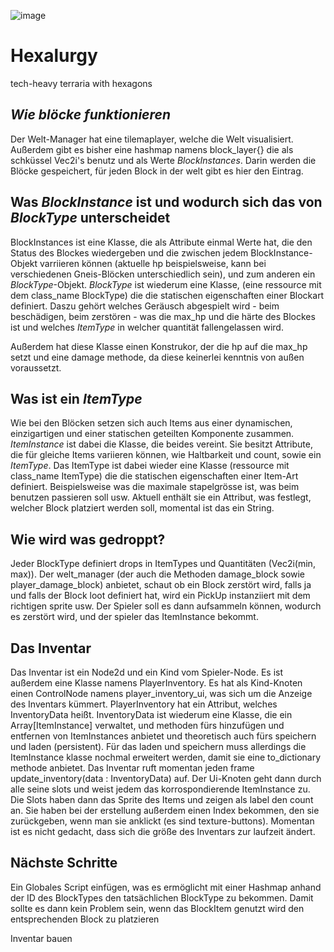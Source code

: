 ![image](https://github.com/user-attachments/assets/a26af0ad-4610-4eec-a90e-5ee1adedffe0)



# Hexalurgy
tech-heavy terraria with hexagons


*Wie blöcke funktionieren*
--------------------------
Der Welt-Manager hat eine tilemaplayer, welche die Welt visualisiert.
Außerdem gibt es bisher eine hashmap namens block_layer{} die als schküssel Vec2i's benutz und als Werte *BlockInstances*. Darin werden die Blöcke gespeichert, für jeden Block in der welt gibt es hier den Eintrag.


Was *BlockInstance* ist und wodurch sich das von *BlockType* unterscheidet
--------------------------------------------------------------------------

BlockInstances ist eine Klasse, die als Attribute einmal Werte hat, die den Status des Blockes wiedergeben und die zwischen jedem BlockInstance-Objekt varriieren können (aktuelle hp beispielsweise, kann bei verschiedenen Gneis-Blöcken unterschiedlich sein), und zum anderen ein *BlockType*-Objekt. *BlockType* ist wiederum eine Klasse, (eine ressource mit dem class_name BlockType) die die statischen eigenschaften einer Blockart definiert. 
Daszu gehört welches Geräusch abgespielt wird - beim beschädigen, beim zerstören - was die max_hp und die härte des Blockes ist und welches *ItemType* in welcher quantität fallengelassen wird. 

Außerdem hat diese Klasse einen Konstrukor, der die hp auf die max_hp setzt und eine damage methode, da diese keinerlei kenntnis von außen voraussetzt. 

Was ist ein *ItemType*
----------------------

Wie bei den Blöcken setzen sich auch Items aus einer dynamischen, einzigartigen und einer statischen geteilten Komponente zusammen. *ItemInstance* ist dabei die Klasse, die beides vereint. Sie besitzt Attribute, die für gleiche Items variieren können, wie Haltbarkeit und count, sowie ein *ItemType*. Das ItemType ist dabei wieder eine Klasse (ressource mit class_name ItemType) die die statischen eigenschaften einer Item-Art definiert. Beispielsweise was die maximale stapelgrösse ist, was beim benutzen passieren soll usw. Aktuell enthält sie ein Attribut, was festlegt, welcher Block platziert werden soll, momental ist das ein String. 


Wie wird was gedroppt?
----------------------

Jeder BlockType definiert drops in ItemTypes und Quantitäten (Vec2i(min, max)). Der welt_manager (der auch die Methoden damage_block sowie player_damage_block) anbietet, schaut ob ein Block zerstört wird, falls ja und falls
der Block loot definiert hat, wird ein PickUp instanziiert mit dem richtigen sprite usw. Der Spieler soll es dann aufsammeln können, wodurch es zerstört wird, und der spieler das ItemInstance bekommt. 

Das Inventar
---------------

Das Inventar ist ein Node2d und ein Kind vom Spieler-Node. Es ist außerdem eine Klasse namens PlayerInventory. Es hat als Kind-Knoten einen ControlNode namens player_inventory_ui, was sich um die Anzeige des Inventars kümmert. 
PlayerInventory hat ein Attribut, welches InventoryData heißt. InventoryData ist wiederum eine Klasse, die ein Array[ItemInstance] verwaltet, und methoden fürs hinzufügen und entfernen von ItemInstances anbietet und theoretisch auch fürs speichern und laden (persistent). Für das laden und speichern muss allerdings die ItemInstance klasse nochmal erweitert werden, damit sie eine to_dictionary methode anbietet. Das Inventar ruft momentan jeden frame update_inventory(data : InventoryData) auf. Der Ui-Knoten geht dann durch alle seine slots und weist jedem das korrospondierende ItemInstance zu. Die Slots haben dann das Sprite des Items und zeigen als label den count an. Sie haben bei der erstellung außerdem einen Index bekommen, den sie zurückgeben, wenn man sie anklickt (es sind texture-buttons). Momentan ist es nicht gedacht, dass sich die größe des Inventars zur laufzeit ändert. 

Nächste Schritte
----------------

Ein Globales Script einfügen, was es ermöglicht mit einer Hashmap anhand der ID des BlockTypes den tatsächlichen BlockType zu bekommen. Damit sollte es dann kein Problem sein, wenn das BlockItem genutzt wird den entsprechenden Block zu platzieren

Inventar bauen
